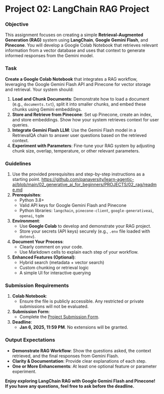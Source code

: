 # **Project 02: LangChain RAG Project**  

### **Objective**
This assignment focuses on creating a simple **Retrieval-Augmented Generation (RAG)** system using **LangChain**, **Google Gemini Flash**, and **Pinecone**. You will develop a Google Colab Notebook that retrieves relevant information from a vector database and uses that context to generate informed responses from the Gemini model.

### **Task**
**Create a Google Colab Notebook** that integrates a RAG workflow, leveraging the Google Gemini Flash API and Pinecone for vector storage and retrieval. Your system should:
1. **Load and Chunk Documents**: Demonstrate how to load a document (e.g., `documents.txt`), split it into smaller chunks, and embed these chunks using Gemini embeddings.
2. **Store and Retrieve from Pinecone**: Set up Pinecone, create an index, and store embeddings. Show how your system retrieves context for user queries.
3. **Integrate Gemini Flash LLM**: Use the Gemini Flash model in a RetrievalQA chain to answer user questions based on the retrieved context.
4. **Experiment with Parameters**: Fine-tune your RAG system by adjusting chunk size, overlap, temperature, or other relevant parameters.

### **Guidelines**
1. Use the provided prerequisites and step-by-step instructions as a starting point. https://github.com/panaversity/learn-agentic-ai/blob/main/02_generative_ai_for_beginners/PROJECTS/02_rag/readme.md
2. **Prerequisites**:  
   - Python 3.8+  
   - Valid API keys for Google Gemini Flash and Pinecone  
   - Python libraries: `langchain`, `pinecone-client`, `google-generativeai`, `openai`, `tqdm`  
3. **Environment**:  
   - Use **Google Colab** to develop and demonstrate your RAG project.  
   - Store your secrets (API keys) securely (e.g., `.env` file loaded with `dotenv`).  
4. **Document Your Process**:  
   - Clearly comment on your code.  
   - Use Markdown cells to explain each step of your workflow.  
5. **Enhanced Features (Optional)**:  
   - Hybrid search (metadata + vector search)  
   - Custom chunking or retrieval logic  
   - A simple UI for interactive querying  

### **Submission Requirements**
1. **Colab Notebook**:  
   - Ensure the file is publicly accessible. Any restricted or private submissions will not be evaluated.  
2. **Submission Form**:  
   - Complete the [Project Submission Form](https://forms.gle/b5Npy6eg4wKWro6m6).  
3. **Deadline**:  
   - **Jan 6, 2025, 11:59 PM**. No extensions will be granted.   

### **Output Expectations**
- **Demonstrate RAG Workflow**: Show the questions asked, the context retrieved, and the final responses from Gemini Flash.  
- **Clarity & Documentation**: Provide clear explanations of each step.  
- **One or More Enhancements**: At least one optional feature or parameter experiment.

**Enjoy exploring LangChain RAG with Google Gemini Flash and Pinecone! If you have any questions, feel free to ask before the deadline.**
